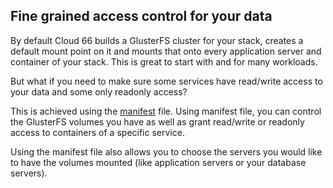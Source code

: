 ## Fine grained access control for your data
By default Cloud 66 builds a GlusterFS cluster for your stack, creates a default mount point on it and mounts that onto every application server and container of your stack. This is great to start with and for many workloads.

But what if you need to make sure some services have read/write access to your data and some only readonly access?

This is achieved using the [manifest](/building-your-stack/building-your-manifest-file) file. Using manifest file, you can control the GlusterFS volumes you have as well as grant read/write or readonly access to containers of a specific service. 

Using the manifest file also allows you to choose the servers you would like to have the volumes mounted (like application servers or your database servers).

